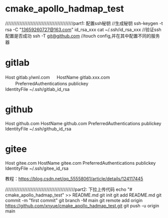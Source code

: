 # cmake_apollo_hadmap_test

///////////////////////////////////////////part1: 配置ssh秘钥
//生成秘钥
ssh-keygen -t rsa -C "13659260727@163.com"
id_rsa_xxx
cat ~/.ssh/id_rsa_xxx
//验证ssh 配置是否成功
ssh -T git@github.com
//touch config,并在其中配置不同的服务器
# gitlab
Host gitlab.ylwnl.com  　
HostName gitlab.xxx.com 　　
PreferredAuthentications publickey  
IdentityFile ~/.ssh/gitlab_id_rsa 

# github
Host github.com
HostName github.com
PreferredAuthentications publickey
IdentityFile ~/.ssh/github_id_rsa

# gitee
Host gitee.com
HostName gitee.com
PreferredAuthentications publickey
IdentityFile ~/.ssh/gitee_id_rsa

教程：https://blog.csdn.net/qq_55558061/article/details/124117445

////////////////////////////////////////////part2: 下拉上传代码
echo "# cmake_apollo_hadmap_test" >> README.md
git init
git add README.md
git commit -m "first commit"
git branch -M main
git remote add origin https://github.com/xnyue/cmake_apollo_hadmap_test.git
git push -u origin main
